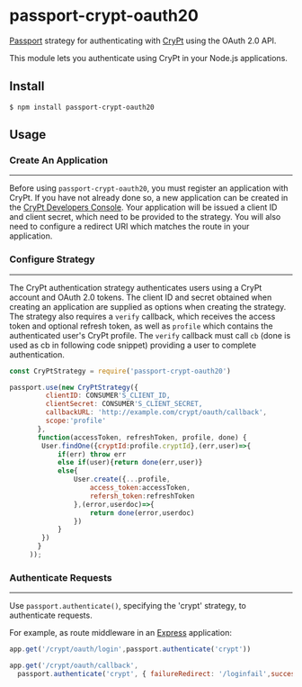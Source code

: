 # passport-crypt-oauth20

[Passport](http://www.passportjs.org/) strategy for authenticating with [CryPt](https://crypt-oauth.web.app) using the OAuth 2.0 API.

This module lets you authenticate using CryPt in your Node.js applications.

## Install

```
$ npm install passport-crypt-oauth20
```

## Usage

### Create An Application

---

Before using ```passport-crypt-oauth20```, you must register an application with CryPt. If you have not already done so, a new application can be created in the [CryPt Developers Console](https://crypt-oauth.web.app/devconsole). Your application will be issued a client ID and client secret, which need to be provided to the strategy. You will also need to configure a redirect URI which matches the route in your application.

### Configure Strategy

---

The CryPt authentication strategy authenticates users using a CryPt account and OAuth 2.0 tokens. The client ID and secret obtained when creating an application are supplied as options when creating the strategy. The strategy also requires a ```verify``` callback, which receives the access token and optional refresh token, as well as ```profile``` which contains the authenticated user's CryPt profile. The ```verify``` callback must call ```cb``` (done is used as cb in following code snippet) providing a user to complete authentication.

```JavaScript
const CryPtStrategy = require('passport-crypt-oauth20')

passport.use(new CryPtStrategy({
         clientID: CONSUMER'S_CLIENT_ID,
         clientSecret: CONSUMER'S_CLIENT_SECRET,
         callbackURL: 'http://example.com/crypt/oauth/callback',
         scope:'profile'
       },
       function(accessToken, refreshToken, profile, done) {
        User.findOne({cryptId:profile.cryptId},(err,user)=>{
            if(err) throw err
            else if(user){return done(err,user)}
            else{
                User.create({...profile,
                    access_token:accessToken,
                    refersh_token:refreshToken
                },(error,userdoc)=>{
                    return done(error,userdoc)
                })
            }
        })
       }
     ));
```

### Authenticate Requests

---

Use ```passport.authenticate()```, specifying the 'crypt' strategy, to authenticate requests.

For example, as route middleware in an [Express](expressjs.com) application:

```JavaScript
app.get('/crypt/oauth/login',passport.authenticate('crypt'))

app.get('/crypt/oauth/callback', 
  passport.authenticate('crypt', { failureRedirect: '/loginfail',successRedirect:'/protected' }))

```